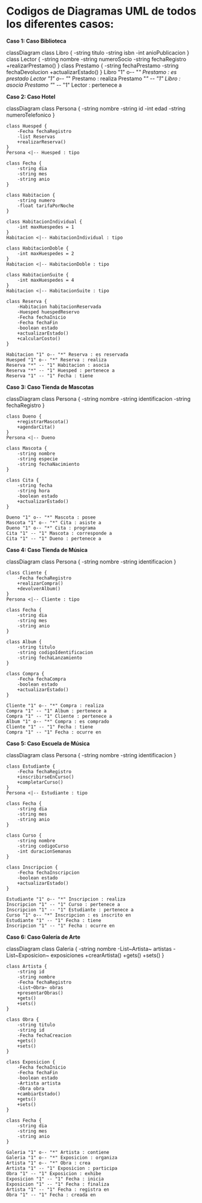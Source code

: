# Codigos de Diagramas UML de todos los diferentes casos:

**Caso 1: Caso Biblioteca**

classDiagram
    class Libro {
        -string titulo
        -string isbn
        -int anioPublicacion
    }
    class Lector {
        -string nombre
        -string numeroSocio
        -string fechaRegistro
        +realizarPrestamo()
    }
    class Prestamo {
        -string fechaPrestamo
        -string fechaDevolucion
        +actualizarEstado()
    }
    Libro "1" o-- "*" Prestamo : es prestado
    Lector "1" o-- "*" Prestamo : realiza
    Prestamo "*" -- "1" Libro : asocia
    Prestamo "*" -- "1" Lector : pertenece a


**Caso 2: Caso Hotel**

classDiagram
    class Persona {
        -string nombre
        -string id
        -int edad
        -string numeroTelefonico
    }
    
    class Huesped {
        -Fecha fechaRegistro
        -list Reservas
        +realizarReserva()
    }
    Persona <|-- Huesped : tipo
    
    class Fecha {
        -string dia
        -string mes
        -string anio
    }
    
    class Habitacion {
        -string numero
        -float tarifaPorNoche
    }
    
    class HabitacionIndividual {
        -int maxHuespedes = 1
    }
    Habitacion <|-- HabitacionIndividual : tipo
    
    class HabitacionDoble {
        -int maxHuespedes = 2
    }
    Habitacion <|-- HabitacionDoble : tipo
    
    class HabitacionSuite {
        -int maxHuespedes = 4
    }
    Habitacion <|-- HabitacionSuite : tipo
    
    class Reserva {
        -Habitacion habitacionReservada
        -Huesped huespedReservo
        -Fecha fechaInicio
        -Fecha fechaFin
        -boolean estado
        +actualizarEstado()
        +calcularCosto()
    }
    
    Habitacion "1" o-- "*" Reserva : es reservada
    Huesped "1" o-- "*" Reserva : realiza
    Reserva "*" -- "1" Habitacion : asocia
    Reserva "*" -- "1" Huesped : pertenece a
    Reserva "1" -- "1" Fecha : tiene


**Caso 3: Caso Tienda de Mascotas**

classDiagram
    class Persona {
        -string nombre
        -string identificacion
        -string fechaRegistro
    }
    
    class Dueno {
        +registrarMascota()
        +agendarCita()
    }
    Persona <|-- Dueno
    
    class Mascota {
        -string nombre
        -string especie
        -string fechaNacimiento
    }
    
    class Cita {
        -string fecha
        -string hora
        -boolean estado
        +actualizarEstado()
    }
    
    Dueno "1" o-- "*" Mascota : posee
    Mascota "1" o-- "*" Cita : asiste a
    Dueno "1" o-- "*" Cita : programa
    Cita "1" -- "1" Mascota : corresponde a
    Cita "1" -- "1" Dueno : pertenece a


**Caso 4: Caso Tienda de Música**

classDiagram
    class Persona {
        -string nombre
        -string identificacion
    }
    
    class Cliente {
        -Fecha fechaRegistro
        +realizarCompra()
        +devolverAlbum()
    }
    Persona <|-- Cliente : tipo

    class Fecha {
        -string dia
        -string mes
        -string anio
    }

    class Album {
        -string titulo
        -string codigoIdentificacion
        -string fechaLanzamiento
    }

    class Compra {
        -Fecha fechaCompra
        -boolean estado
        +actualizarEstado()
    }
    
    Cliente "1" o-- "*" Compra : realiza
    Compra "1" -- "1" Album : pertenece a
    Compra "1" -- "1" Cliente : pertenece a
    Album "1" o-- "*" Compra : es comprado
    Cliente "1" -- "1" Fecha : tiene
    Compra "1" -- "1" Fecha : ocurre en


**Caso 5: Caso Escuela de Música**

classDiagram
    class Persona {
        -string nombre
        -string identificacion
    }
    
    class Estudiante {
        -Fecha fechaRegistro
        +inscribirseEnCurso()
        +completarCurso()
    }
    Persona <|-- Estudiante : tipo

    class Fecha {
        -string dia
        -string mes
        -string anio
    }

    class Curso {
        -string nombre
        -string codigoCurso
        -int duracionSemanas
    }

    class Inscripcion {
        -Fecha fechaInscripcion
        -boolean estado
        +actualizarEstado()
    }
    
    Estudiante "1" o-- "*" Inscripcion : realiza
    Inscripcion "1" -- "1" Curso : pertenece a
    Inscripcion "1" -- "1" Estudiante : pertenece a
    Curso "1" o-- "*" Inscripcion : es inscrito en
    Estudiante "1" -- "1" Fecha : tiene
    Inscripcion "1" -- "1" Fecha : ocurre en


**Caso 6: Caso Galería de Arte**

classDiagram
    class Galeria {
        -string nombre
        -List~Artista~ artistas
        -List~Exposicion~ exposiciones
        +crearArtista()
        +gets()
        +sets()
    }

    class Artista {
        -string id
        -string nombre
        -Fecha fechaRegistro
        -List~Obra~ obras
        +presentarObras()
        +gets()
        +sets()
    }

    class Obra {
        -string titulo
        -string id
        -Fecha fechaCreacion
        +gets()
        +sets()
    }

    class Exposicion {
        -Fecha fechaInicio
        -Fecha fechaFin
        -boolean estado
        -Artista artista
        -Obra obra
        +cambiarEstado()
        +gets()
        +sets()
    }

    class Fecha {
        -string dia
        -string mes
        -string anio
    }

    Galeria "1" o-- "*" Artista : contiene
    Galeria "1" o-- "*" Exposicion : organiza
    Artista "1" o-- "*" Obra : crea
    Artista "1" -- "1" Exposicion : participa
    Obra "1" -- "1" Exposicion : exhibe
    Exposicion "1" -- "1" Fecha : inicia
    Exposicion "1" -- "1" Fecha : finaliza
    Artista "1" -- "1" Fecha : registra en
    Obra "1" -- "1" Fecha : creada en


